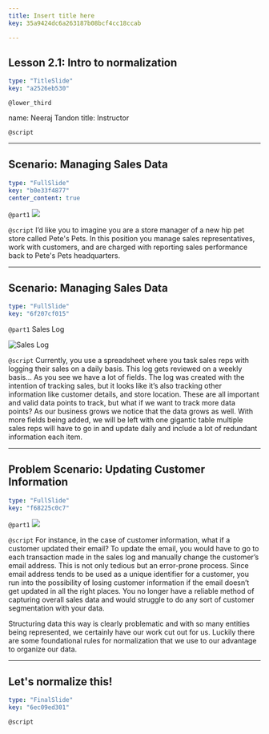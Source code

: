 ```yaml
---
title: Insert title here
key: 35a9424dc6a263187b08bcf4cc18ccab

---
```

## Lesson 2.1: Intro to normalization

```yaml
type: "TitleSlide"
key: "a2526eb530"
```

`@lower_third`

name: Neeraj Tandon 
title: Instructor


`@script`



---
## Scenario: Managing Sales Data

```yaml
type: "FullSlide"
key: "b0e33f4877"
center_content: true
```

`@part1`
![](https://assets.datacamp.com/production/repositories/4703/datasets/f88d03cfe407bb928ae3f6bf6d8f23a7eb7e044a/data_camp_asset1.png)


`@script`
I’d like you to imagine you are a store manager of a new hip pet store called Pete's Pets. In this position you manage sales representatives, work with customers, and are charged with reporting sales performance back to Pete's Pets headquarters.


---
## Scenario: Managing Sales Data

```yaml
type: "FullSlide"
key: "6f207cf015"
```

`@part1`
Sales Log


![Sales Log](https://assets.datacamp.com/production/repositories/4703/datasets/5348c3327359a2b9d75d0e0f8be941d06e8abaed/datacamp_asset2.png)


`@script`
Currently, you use a spreadsheet where you task sales reps with logging their sales on a daily basis. This log gets reviewed on a weekly basis...
As you see we have a lot of fields. The log was created with the intention of tracking sales, but it looks like it’s also tracking other information like customer details, and store location. These are all important and valid data points to track, but what if we want to track more data points? As our business grows we notice that the data grows as well. With more fields being added, we will be left with one gigantic table multiple sales reps will have to go in and update daily and include a lot of redundant information each item.


---
## Problem Scenario: Updating Customer Information

```yaml
type: "FullSlide"
key: "f68225c0c7"
```

`@part1`
![](https://assets.datacamp.com/production/repositories/4703/datasets/1ac80a278e9ee568b083cbe80b093b97f6788305/datacamp_asset3.png)


`@script`
For instance, in the case of customer information, what if a customer updated their email?  To update the email, you would have to go to each transaction made in the sales log and manually change the customer’s email address. This is not only tedious but an error-prone process. Since email address tends to be used as a unique identifier for a customer, you run into the possibility of losing customer information if the email doesn’t get updated in all the right places. You no longer have a reliable method of capturing overall sales data and would struggle to do any sort of customer segmentation with your data. 


Structuring data this way is clearly problematic and with so many entities being represented, we certainly have our work cut out for us. Luckily there are some foundational rules for normalization that we use to our advantage to organize our data.


---
## Let's normalize this!

```yaml
type: "FinalSlide"
key: "6ec09ed301"
```

`@script`


